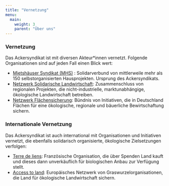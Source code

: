 ```yaml
---
title: "Vernetzung"
menu:
  main:
    weight: 3
    parent: "Über uns"
---
```


### Vernetzung

Das Ackersyndikat ist mit diversen Akteur\*innen vernetzt. Folgende Organisationen sind auf jeden Fall einen Blick wert:

- [Mietshäuser Syndikat (MHS)](www.syndikat.org) : Solidarverbund von mittlerweile mehr als 150 selbstorganisierten Hausprojekten. Ursprung des Ackersyndikats.
- [Netzwerk Solidarische Landwirtschaft](https://www.solidarische-landwirtschaft.org/startseite): Zusammenschluss von regionalen Projekten, die nicht-industrielle, marktunabhängige, ökologische Landwirtschaft betreiben.
- [Netzwerk Flächensicherung](http://www.zugangzuland.de): Bündnis von Initiativen, die in Deutschland Flächen für eine ökologische, regionale und bäuerliche Bewirtschaftung sichern.

### Internationale Vernetzung

Das Ackersyndikat ist auch international mit Organisationen und Initiativen vernetzt, die ebenfalls solidarisch organisierte, ökologische Zielsetzungen verfolgen:

- [Terre de liens](https://terredeliens.org/): Französische Organisation, die über Spenden Land kauft und dieses dann unverkäuflich für biologischen Anbau zur Verfügung stellt.
- [Access to land](https://www.accesstoland.eu/): Europäisches Netzwerk von Graswurzelorganisationen, die Land für ökologische Landwirtschaft sichern.
